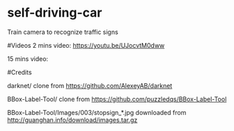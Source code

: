 # self-driving-car
Train camera to recognize traffic signs

#Videos
2 mins video: https://youtu.be/UJocvtM0dww

15 mins video: 

#Credits

darknet/ clone from https://github.com/AlexeyAB/darknet

BBox-Label-Tool/ clone from https://github.com/puzzledqs/BBox-Label-Tool

BBox-Label-Tool/Images/003/stopsign_*.jpg downloaded from http://guanghan.info/download/images.tar.gz










